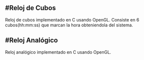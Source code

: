 #Reloj de Cubos
---------------


Reloj de cubos implementado en C usando OpenGL. Consiste en 6 cubos(hh:mm:ss) que marcan la hora obteniendola del sistema.

#Reloj Analógico
----------------

Reloj analógico implementado en C usando OpenGL.